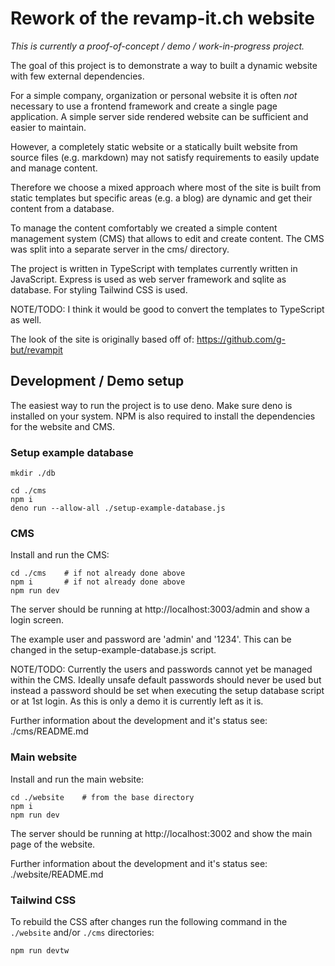 # Rework of the revamp-it.ch website

_This is currently a proof-of-concept / demo / work-in-progress project._

The goal of this project is to demonstrate a way to built a dynamic website with few external dependencies.

For a simple company, organization or personal website it is often _not_ necessary to use a frontend framework and
create a single page application. A simple server side rendered website can be sufficient and easier to maintain.

However, a completely static website or a statically built website from source files (e.g. markdown) may not satisfy
requirements to easily update and manage content.

Therefore we choose a mixed approach where most of the site is built from static templates but specific areas (e.g. a blog)
are dynamic and get their content from a database.

To manage the content comfortably we created a simple content management system (CMS) that allows to edit and create content.
The CMS was split into a separate server in the cms/ directory.

The project is written in TypeScript with templates currently written in JavaScript. Express is used as web server framework
and sqlite as database. For styling Tailwind CSS is used.

NOTE/TODO: I think it would be good to convert the templates to TypeScript as well.

The look of the site is originally based off of: https://github.com/g-but/revampit

## Development / Demo setup

The easiest way to run the project is to use deno. Make sure deno is installed on your system. NPM is also required to install
the dependencies for the website and CMS.

### Setup example database

    mkdir ./db

    cd ./cms
    npm i
    deno run --allow-all ./setup-example-database.js

### CMS

Install and run the CMS:

    cd ./cms    # if not already done above
    npm i       # if not already done above
    npm run dev

The server should be running at http://localhost:3003/admin and show a login screen.

The example user and password are 'admin' and '1234'. This can be changed in the setup-example-database.js script.

NOTE/TODO: Currently the users and passwords cannot yet be managed within the CMS. Ideally unsafe default passwords
should never be used but instead a password should be set when executing the setup database script or at 1st login.
As this is only a demo it is currently left as it is.

Further information about the development and it's status see: ./cms/README.md

### Main website

Install and run the main website:

    cd ./website    # from the base directory
    npm i
    npm run dev

The server should be running at http://localhost:3002 and show the main page of the website.

Further information about the development and it's status see: ./website/README.md

### Tailwind CSS

To rebuild the CSS after changes run the following command in the `./website` and/or `./cms` directories:

    npm run devtw
